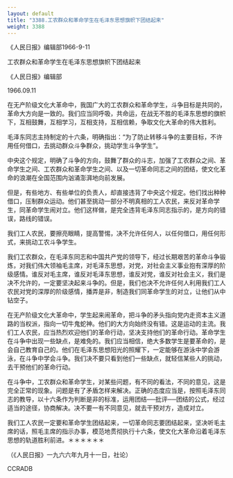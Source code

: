 ```yaml
---
layout: default
title: "3388.工农群众和革命学生在毛泽东思想旗帜下团结起来"
weight: 3388
---
```


《人民日报》编辑部1966-9-11

工农群众和革命学生在毛泽东思想旗帜下团结起来

《人民日报》编辑部

1966.09.11

在无产阶级文化大革命中，我国广大的工农群众和革命学生，斗争目标是共同的，革命大方向是一致的。我们应当同呼吸，共命运，在战无不胜的毛泽东思想的旗帜下，互相鼓舞，互相学习，互相支持，互相信赖，争取文化大革命的伟大胜利。

毛泽东同志主持制定的十六条，明确指出：“为了防止转移斗争的主要目标，不许用任何借口，去挑动群众斗争群众，挑动学生斗争学生”。

中央这个规定，明确了斗争的方向，鼓舞了群众的斗志，加强了工农群众之间、革命学生之间、工农群众和革命学生之间、以及一切革命同志之间的团结，使文化革命的浪潮在全国范围内汹涌澎湃地向前发展。

但是，有些地方、有些单位的负责人，却直接违背了中央这个规定。他们找出种种借口，压制群众运动。他们甚至挑动一部分不明真相的工人农民，来反对革命学生，同革命学生闹对立。他们这样做，是完全违背毛泽东同志指示的，是方向的错误，路线的错误。

我们工人农民，要擦亮眼睛，提高警惕，决不允许任何人，以任何借口，用任何形式，来挑动工农斗争学生。

我们工农群众，在毛泽东同志和中国共产党的领导下，经过长期艰苦的革命斗争锻炼，对我们伟大领袖毛主席，对毛泽东思想，对党，对社会主义事业抱有深厚的阶级感情。谁反对毛主席，谁反对毛泽东思想，谁反对党，谁反对社会主义，我们是决不允许的，一定要坚决起来斗争的。但是，我们也决不允许任何人利用我们工人农民对党的深厚的阶级感情，播弄是非，制造我们同革命学生的对立，让他们从中钻空子。

在无产阶级文化大革命中，学生起来闹革命，把斗争的矛头指向党内走资本主义道路的当权派，指向一切牛鬼蛇神。他们的大方向始终没有错。这是运动的主流。我们工人农民，应当热烈欢迎他们的革命行动，坚决支持他们的革命行动。革命学生在斗争中出现一些缺点，是难免的。我们应当相信，绝大多数学生是要革命的，是会自己教育自己的。他们在毛泽东思想阳光的照耀下，一定能够在游泳中学会游泳，在斗争中学会斗争。我们决不要只看到他们一些缺点，就轻信某些人的挑动，去干预他们的革命行动。

在斗争中，工农群众和革命学生，对某些问题，有不同的看法，不同的意见，这是完全正常的现象。问题是有了矛盾怎样来解决。正确的态度应当是，按照毛泽东同志的教导，以十六条作为判断是非的标准，运用团结──批评──团结的公式，经过适当的途径，协商解决。决不要一有不同意见，就去干预对方，造成对立。

我们工人农民一定要和革命学生团结起来，一切革命同志要团结起来，坚决听毛主席的话，照毛主席的指示办事，模范地贯彻执行十六条，使文化大革命沿着毛泽东思想的轨道胜利前进。＊＊＊＊＊＊

（《人民日报》一九六六年九月十一日，社论）

CCRADB

